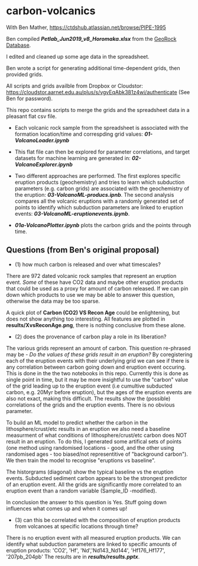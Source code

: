 # carbon-volcanics
With Ben Mather, https://ctdshub.atlassian.net/browse/PIPE-1995

Ben compiled ***Petlab_Jun2019_v8_Horomaka.xlsx*** from the [GeoRock Database](http://georoc.mpch-mainz.gwdg.de/georoc/).

I edited and cleaned up some age data in the spreadsheet.

Ben wrote a script for generating additional time-dependent grids, then provided grids.

All scripts and grids availble from Dropbox or Cloudstor: https://cloudstor.aarnet.edu.au/plus/s/vgvEqAbk381z4wi/authenticate (See Ben for password).

This repo contains scripts to merge the grids and the spreadsheet data in a pleasant flat csv file.

* Each volcanic rock sample from the spreadsheet is associated with the formation location/time and correspding grid values: ***01-VolcanoLoader.ipynb***

* This flat file can then be explored for parameter correlations, and target datasets for machine learning are generated in: ***02-VolcanoExplorer.ipynb***

* Two different approaches are performed. The first explores specific eruption products (geochemistry) and tries to learn which subduction parameters (e.g. carbon grids) are associated with the geochemistry of the eruption: ***03-VolcanoML-producs.ipnb***. The second analysis compares all the volcanic eruptions with a randomly generated set of points to identify which subduction parameters are linked to eruption events: ***03-VolcanoML-eruptionevents.ipynb***.

* ***01a-VolcanoPlotter.ipynb*** plots the carbon grids and the points through time.

## Questions (from Ben's original proposal)
* (1) how much carbon is released and over what timescales?

There are 972 dated volcanic rock samples that represent an eruption event. *Some* of these have CO2 data and maybe other eruption products that could be used as a proxy for amount of carbon released. If we can pin down which products to use we may be able to answer this question, otherwise the data may be too sparse.

A quick plot of **Carbon (CO2) VS Recon Age** could be enlightening, but does not show anything too interesting. All features are plotted in **results/XvsReconAge.png**, there is nothing conclusive from these alone.


* (2) does the provenance of carbon play a role in its liberation?

The various grids represent an amount of carbon. This question re-phrased may be - *Do the values of these grids result in an eruption?* By coregistering each of the eruption events with their underlying grid we can see if there is any correlation between carbon going down and eruption event occuring. This is done in the the two notebooks in this repo. Currently this is done as single point in time, but it may be more insightful to use the "carbon" value of the grid leading up to the eruption event (i.e cumultive subducted carbon, e.g. 20Myr before eruption), but the ages of the eruption events are also not exact, making this difficult. 
The results show the (possible) correlations of the grids and the eruption events. There is no obvious parameter. 

To build an ML model to predict whether the carbon in the lithosphere/crust/etc results in an eruption we also need a baseline measurment of what  conditions of lithosphere/crust/etc carbon does NOT result in an eruption. To do this, I generated some artifical sets of points (one method using randomised locations - good, and the other using randomised ages - too biased/not representitive of "background carbon"). We then train the model to recognise "eruptions vs baseline". 

The historgrams (diagonal) show the typical baseline vs the eruption events. Subducted sediment carbon appears to be the strongest predictor of an eruption event. All the grids are significantly more correlated to an eruption event than a random variable (Sample_ID -modified).

In conclusion the answer to this question is Yes. Stuff going down influences what comes up and when it comes up!


* (3) can this be correlated with the composition of eruption products from volcanoes at specific locations through time? 

There is no eruption event with all measured eruption products. We can identify what subduction parameters are linked to specific amounts of eruption products: 'CO2', 'Hf', 'Nd','Nd143_Nd144', 'Hf176_Hf177', '207pb_204pb'
The results are in ***results/results.pptx***.
